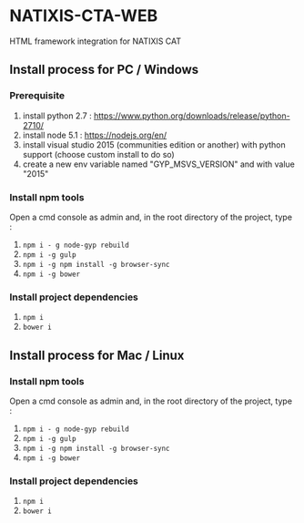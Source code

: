# NATIXIS-CTA-WEB
HTML framework integration for NATIXIS CAT

## Install process for PC / Windows

### Prerequisite

1. install python 2.7 : https://www.python.org/downloads/release/python-2710/
2. install node 5.1 : https://nodejs.org/en/
3. install visual studio 2015 (communities edition or another) with python support (choose custom install to do so)
4. create a new env variable named "GYP_MSVS_VERSION" and with value "2015"

### Install npm tools
Open a cmd console as admin and, in the root directory of the project, type  : 

1. ``` npm i - g node-gyp rebuild ```
2. ```npm i -g gulp ```
3. ``` npm i -g npm install -g browser-sync ```
4. ``` npm i -g bower ```

### Install project dependencies
1. ``` npm i ```
2. ``` bower i ```

## Install process for Mac / Linux

### Install npm tools
Open a cmd console as admin and, in the root directory of the project, type  : 

1. ``` npm i - g node-gyp rebuild ```
2. ```npm i -g gulp ```
3. ``` npm i -g npm install -g browser-sync ```
4. ``` npm i -g bower ```

### Install project dependencies
1. ``` npm i ```
2. ``` bower i ```
